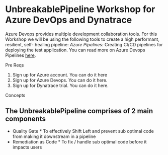# UnbreakablePipeline Workshop for Azure DevOps and Dynatrace 


Azure Devops provides multiple development collaboration tools. For this Workshop we will be using the following tools to create a high performant, resilient, self- healing pipeline:
*Azure Pipelines:* Creating CI/CD pipelines for deploying the test application. You can read more on Azure Devops Pipelines [here](https://docs.microsoft.com/en-us/azure/devops/pipelines/index?view=vsts).

Pre Reqs 
1. Sign up for Azure account. You can do it here
2. Sign up for Azure Devops. You can do it here.
3. Sign up for Dynatrace trial. You can do it here. 

Concepts
## The UnbreakablePipeline  comprises of 2 main components 
* Quality Gate * To effectively Shift Left and prevent sub optimal code from making it downstream in a pipeline 
* Remediation as Code * To fix / handle sub optimal code before it impacts users



